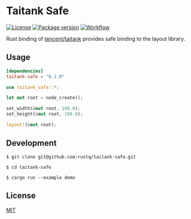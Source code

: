 # Taitank Safe

[![License](https://img.shields.io/badge/license-MIT%20License-blue.svg)](https://opensource.org/licenses/MIT)
[![Package version](https://img.shields.io/crates/v/taitank-safe.svg)](https://crates.io/crates/taitank-safe)
[![Workflow](https://github.com/rustq/taitank-safe/actions/workflows/CI.yml/badge.svg)](https://github.com/rustq/taitank-safe/actions)

Rust binding of [tencent/taitank](https://github.com/tencent/taitank) provides safe binding to the layout library.

## Usage

```toml
[dependencies]
taitank-safe = "0.1.0"
```

```rust
use taitank_safe::*;

let mut root = node_create();

set_width(&mut root, 100.0);
set_height(&mut root, 100.0);

layout!(&mut root);
```

## Development

```shell
$ git clone git@github.com:rustq/taitank-safe.git
```

```shell
$ cd taitank-safe
```

```shell
$ cargo run --example demo
```


## License

[MIT](https://opensource.org/licenses/MIT)